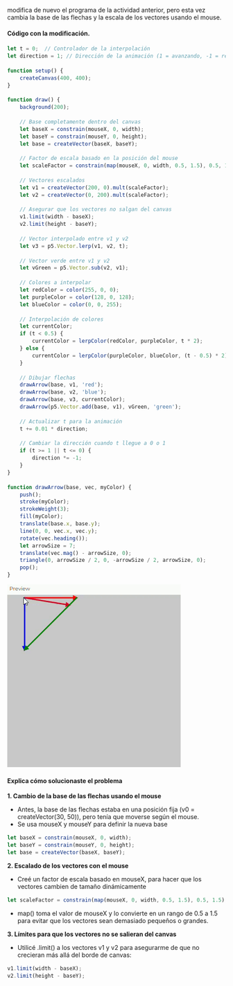 modifica de nuevo el programa de la actividad anterior, pero esta vez cambia la base de las flechas y la escala de los vectores usando el mouse.

#### Código con la modificación.

```js
let t = 0;  // Controlador de la interpolación
let direction = 1; // Dirección de la animación (1 = avanzando, -1 = retrocediendo)

function setup() {
    createCanvas(400, 400);
}

function draw() {
    background(200);

    // Base completamente dentro del canvas
    let baseX = constrain(mouseX, 0, width);
    let baseY = constrain(mouseY, 0, height);
    let base = createVector(baseX, baseY);

    // Factor de escala basado en la posición del mouse
    let scaleFactor = constrain(map(mouseX, 0, width, 0.5, 1.5), 0.5, 1.5);

    // Vectores escalados
    let v1 = createVector(200, 0).mult(scaleFactor);
    let v2 = createVector(0, 200).mult(scaleFactor);

    // Asegurar que los vectores no salgan del canvas
    v1.limit(width - baseX);
    v2.limit(height - baseY);
  
    // Vector interpolado entre v1 y v2
    let v3 = p5.Vector.lerp(v1, v2, t);

    // Vector verde entre v1 y v2
    let vGreen = p5.Vector.sub(v2, v1);

    // Colores a interpolar
    let redColor = color(255, 0, 0);
    let purpleColor = color(128, 0, 128);
    let blueColor = color(0, 0, 255);

    // Interpolación de colores
    let currentColor;
    if (t < 0.5) {
        currentColor = lerpColor(redColor, purpleColor, t * 2);
    } else {
        currentColor = lerpColor(purpleColor, blueColor, (t - 0.5) * 2);
    }

    // Dibujar flechas
    drawArrow(base, v1, 'red');
    drawArrow(base, v2, 'blue');
    drawArrow(base, v3, currentColor);
    drawArrow(p5.Vector.add(base, v1), vGreen, 'green');

    // Actualizar t para la animación
    t += 0.01 * direction;

    // Cambiar la dirección cuando t llegue a 0 o 1
    if (t >= 1 || t <= 0) {
        direction *= -1;  
    }
}

function drawArrow(base, vec, myColor) {
    push();
    stroke(myColor);
    strokeWeight(3);
    fill(myColor);
    translate(base.x, base.y);
    line(0, 0, vec.x, vec.y);
    rotate(vec.heading());
    let arrowSize = 7;
    translate(vec.mag() - arrowSize, 0);
    triangle(0, arrowSize / 2, 0, -arrowSize / 2, arrowSize, 0);
    pop();
}
```
![image](../../../../assets/Act6U2.gif)

#### Explica cómo solucionaste el problema

**1. Cambio de la base de las flechas usando el mouse**

- Antes, la base de las flechas estaba en una posición fija (v0 = createVector(30, 50)), pero tenía que moverse según el mouse.
- Se usa mouseX y mouseY para definir la nueva base

```js
let baseX = constrain(mouseX, 0, width);
let baseY = constrain(mouseY, 0, height);
let base = createVector(baseX, baseY);
```

**2. Escalado de los vectores con el mouse**

- Creé un factor de escala basado en mouseX, para hacer que los vectores cambien de tamaño dinámicamente
  
```js
let scaleFactor = constrain(map(mouseX, 0, width, 0.5, 1.5), 0.5, 1.5);
```
- map() toma el valor de mouseX y lo convierte en un rango de 0.5 a 1.5 para evitar que los vectores sean demasiado pequeños o grandes.

**3. Límites para que los vectores no se salieran del canvas**

- Utilicé .limit() a los vectores v1 y v2 para asegurarme de que no crecieran más allá del borde de canvas:
```js
v1.limit(width - baseX);
v2.limit(height - baseY);
```
